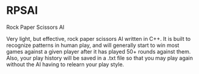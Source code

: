 # RPSAI
Rock Paper Scissors AI

Very light, but effective, rock paper scissors AI written in C++. It is built to recognize patterns in human play, and will generally start to win most games against a given player after it has played 50+ rounds against them. Also, your play history will be saved in a .txt file so that you may play again without the AI having to relearn your play style.

